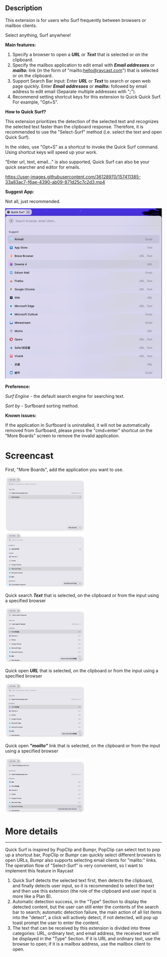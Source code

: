 ## Description

This extension is for users who Surf frequently between browsers or mailbox clients.

Select anything, Surf anywhere!

**Main features:**

1. Specify a browser to open a ***URL*** or ***Text*** that is selected or on the clipboard.
2. Specify the mailbox application to edit email with ***Email addresses*** or ***mailto:*** link (in the form of "mailto:hello@raycast.com") that is selected or on the clipboard.
3. Support Search Bar input:
   Enter ***URL*** or ***Text*** to search or open web page quickly.
   Enter ***Email addresses*** or ***mailto:***  followed by email address to edit email (Separate multiple addresses with "***;***").
4. Recommend setting shortcut keys for this extension to Quick Quick Surf. For example, "Opt+S".

**How to Quick Surf?**

This extension prioritizes the detection of the selected text and recognizes the selected text faster than the clipboard response. Therefore, it is recommended to use the "Select-Surf" method (i.e. select the text and open Quick Surf).

In the video, use "Opt+S" as a shortcut to invoke the Quick Surf command. Using shortcut keys will speed up your work.

"Enter url, text, email..." is also supported, Quick Surf can also be your quick searcher and editor for emails.

https://user-images.githubusercontent.com/36128970/157411385-33a83ac7-f6ae-4390-ab09-871d25c7c2d3.mp4

**Suggest App:**

Not all, just recommended.

![SuggestApp](./media/SuggestApp.png)




**Preference:**

*Surf Engine* - the default search engine for searching text.

*Sort by* - Surfboard sorting method.

**Known issues:**

If the application in Surfboard is uninstalled, it will not be automatically removed from Surfboard, please press the "cmd+enter" shortcut on the "More Boards" screen to remove the invalid application.

# Screencast



First, "More Boards", add the application you want to use.

<img src="./media/More Boards-1.png" alt="More Boards-1" style="zoom:25%;" />

<img src="./media/More Boards-2.png" alt="More Boards-2" style="zoom:25%;" />

Quick search ***Text*** that is selected, on the clipboard or from the input using a specified browser

<img src="./media/Search Text.png" alt="Search Text" style="zoom:25%;" />

Quick open ***URL*** that is selected, on the clipboard or from the input using a specified browser

<img src="./media/Open URL.png" alt="Open URL" style="zoom:25%;" />

Quick open ***"mailto"*** link that is selected, on the clipboard or from the input using a specified browser

<img src="./media/mailto.png" alt="mailto" style="zoom:25%;" />

# More details

****
Quick Surf is inspired by PopClip and Bumpr, PopClip can select text to pop up a shortcut bar, PopClip or Bumpr can quickly select different browsers to open URLs, Bumpr also supports selecting email clients for "mailto:" links.
The operation flow of "Select-Surf" is very convenient, so I want to implement this feature in Raycast

1. Quick Surf detects the selected text first, then detects the clipboard, and finally detects user input, so it is recommended to select the text and then use this extension (the role of the clipboard and user input is more like a Plan B).
2. Automatic detection success, in the "Type" Section to display the detected content, but the user can still enter the contents of the search bar to search; automatic detection failure, the main action of all list items into the "detect", a click will actively detect, if not detected, will pop up toast prompt the user to enter the content.
3. The text that can be received by this extension is divided into three categories: URL, ordinary text, and email address, the received text will be displayed in the "Type" Section. If it is URL and ordinary text,  use the browser to open; if it is a mailbox address, use the mailbox client to open.
